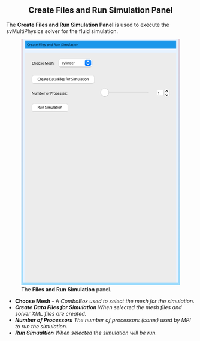 <br>

<h2 id="create_files_and_run_simulation_panel" style="text-align:center;"> Create Files and Run Simulation Panel </h2>

The <strong>Create Files and Run Simulation Panel</strong> is used to execute the svMultiPhysics solver for the fluid simulation.

<figure>
<img class="svImg svImgSm" src="/documentation/cfd_simulation/cfd_simulation_tool/images/create_and_run_panel.png">
<figcaption class="svCaption"> The <strong>Files and Run Simulation</strong> panel.
</figcaption>
</figure>

<ul style="list-style-type:disc;">
  <li> <strong>Choose Mesh</strong> - A <i>ComboBox</> used to select the mesh for the simulation. </li>
  <li> <strong>Create Data Files for Simulation</strong> When selected the mesh files and solver XML files are created. </li> 
  <li> <strong>Number of Processors</strong> The number of processors (cores) used by MPI to run the simulation. </li> 
  <li> <strong>Run Simualtion</strong> When selected the simulation will be run. </li> 
</ul>


